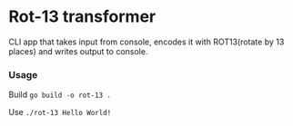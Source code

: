 # Rot-13 transformer

CLI app that takes input from console, encodes it with ROT13(rotate by 13 places) and writes output to console.

### Usage

Build
`go build -o rot-13 .`

Use
`./rot-13 Hello World!`
